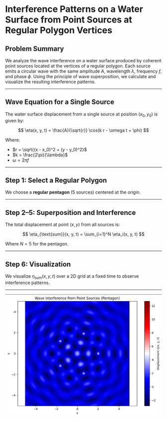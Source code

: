 #  Interference Patterns on a Water Surface from Point Sources at Regular Polygon Vertices

##  Problem Summary

We analyze the wave interference on a water surface produced by coherent point sources located at the vertices of a regular polygon. Each source emits a circular wave with the same amplitude $A$, wavelength $\lambda$, frequency $f$, and phase $\phi$. Using the principle of wave superposition, we calculate and visualize the resulting interference patterns.

---

##  Wave Equation for a Single Source

The water surface displacement from a single source at position $(x_0, y_0)$ is given by:

$$
\eta(x, y, t) = \frac{A}{\sqrt{r}} \cos(k r - \omega t + \phi)
$$

Where:

- $r = \sqrt{(x - x_0)^2 + (y - y_0)^2}$
- $k = \frac{2\pi}{\lambda}$
- $\omega = 2\pi f$

---

##  Step 1: Select a Regular Polygon

We choose a **regular pentagon** (5 sources) centered at the origin.

---

## Step 2–5: Superposition and Interference

The total displacement at point $(x, y)$ from all sources is:

$$
\eta_{\text{sum}}(x, y, t) = \sum_{i=1}^N \eta_i(x, y, t)
$$

Where $N = 5$ for the pentagon.

---

##  Step 6: Visualization

We visualize $\eta_{\text{sum}}(x, y, t)$ over a 2D grid at a fixed time to observe interference patterns.

---

![alt text](image.png)